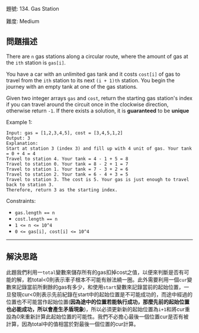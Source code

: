 題號: 134. Gas Station

難度: Medium

## 問題描述
There are `n` gas stations along a circular route, where the amount of gas at the `ith` station is `gas[i]`.

You have a car with an unlimited gas tank and it costs `cost[i]` of gas to travel from the `ith` station to its next `(i + 1)th` station. You begin the journey with an empty tank at one of the gas stations.

Given two integer arrays `gas` and `cost`, return the starting gas station's index if you can travel around the circuit once in the clockwise direction, otherwise return `-1`. If there exists a solution, it is **guaranteed** to be **unique**

Example 1:
```
Input: gas = [1,2,3,4,5], cost = [3,4,5,1,2]
Output: 3
Explanation:
Start at station 3 (index 3) and fill up with 4 unit of gas. Your tank = 0 + 4 = 4
Travel to station 4. Your tank = 4 - 1 + 5 = 8
Travel to station 0. Your tank = 8 - 2 + 1 = 7
Travel to station 1. Your tank = 7 - 3 + 2 = 6
Travel to station 2. Your tank = 6 - 4 + 3 = 5
Travel to station 3. The cost is 5. Your gas is just enough to travel back to station 3.
Therefore, return 3 as the starting index.
```

Constraints:
- `gas.length == n`
- `cost.length == n`
- `1 <= n <= 10^4`
- `0 <= gas[i], cost[i] <= 10^4`

---
## 解決思路
此題我們利用一`total`變數來儲存所有的gas扣掉cost之值，以便來判斷是否有可能的解，若total<0則表示車子根本不可能有辦法繞一圈。此外需要利用一個`cur`變數來記錄當前所剩餘的gas有多少，和使用`start`變數來記錄當前的起始位置，一旦發現cur<0則表示先前紀錄在start中的起始位置是不可能成功的，而途中經過的位置也不可能當作起始位置(**因為途中的位置若能執行成功，那麼先前的起始位置也必能成功，所以會產生矛盾現象**)，所以必須更新新的起始位置為`i+1`和將cur重設為0來重新計算此起始位置的可能性。我們不必擔心最後一個位置cur是否有被計算，因為total中的值相當於對最後一個位置的cur計算。